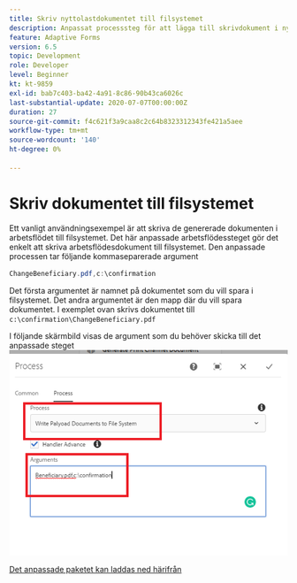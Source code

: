 ```yaml
---
title: Skriv nyttolastdokumentet till filsystemet
description: Anpassat processsteg för att lägga till skrivdokument i nyttolastmappen i filsystemet
feature: Adaptive Forms
version: 6.5
topic: Development
role: Developer
level: Beginner
kt: kt-9859
exl-id: bab7c403-ba42-4a91-8c86-90b43ca6026c
last-substantial-update: 2020-07-07T00:00:00Z
duration: 27
source-git-commit: f4c621f3a9caa8c2c64b8323312343fe421a5aee
workflow-type: tm+mt
source-wordcount: '140'
ht-degree: 0%

---
```


# Skriv dokumentet till filsystemet

Ett vanligt användningsexempel är att skriva de genererade dokumenten i arbetsflödet till filsystemet.
Det här anpassade arbetsflödessteget gör det enkelt att skriva arbetsflödesdokument till filsystemet.
Den anpassade processen tar följande kommaseparerade argument

```java
ChangeBeneficiary.pdf,c:\confirmation
```

Det första argumentet är namnet på dokumentet som du vill spara i filsystemet. Det andra argumentet är den mapp där du vill spara dokumentet. I exemplet ovan skrivs dokumentet till `c:\confirmation\ChangeBeneficiary.pdf`

I följande skärmbild visas de argument som du behöver skicka till det anpassade steget
![write-payload-file-system](assets/write-payload-file-system.png)

[Det anpassade paketet kan laddas ned härifrån](/help/forms/assets/common-osgi-bundles/SetValueApp.core-1.0-SNAPSHOT.jar)
